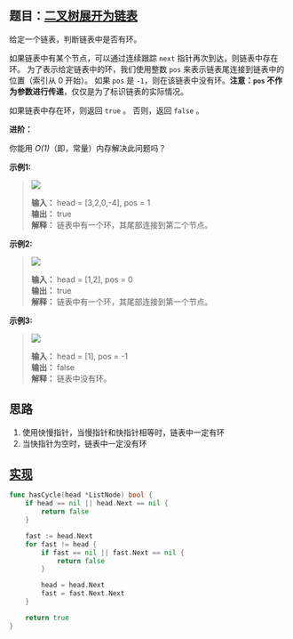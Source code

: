 ## 题目：[二叉树展开为链表](https://leetcode-cn.com/problems/flatten-binary-tree-to-linked-list/)

给定一个链表，判断链表中是否有环。

如果链表中有某个节点，可以通过连续跟踪 `next` 指针再次到达，则链表中存在环。 为了表示给定链表中的环，我们使用整数 `pos` 来表示链表尾连接到链表中的位置（索引从 0 开始）。 如果 `pos` 是 `-1`，则在该链表中没有环。**注意：`pos` 不作为参数进行传递**，仅仅是为了标识链表的实际情况。

如果链表中存在环，则返回 `true` 。 否则，返回 `false` 。

**进阶：**  

你能用 *O(1)*（即，常量）内存解决此问题吗？

**示例1:**
>![](https://assets.leetcode-cn.com/aliyun-lc-upload/uploads/2018/12/07/circularlinkedlist.png)
>
> **输入：** head = [3,2,0,-4], pos = 1  
> **输出：** true  
> **解释：** 链表中有一个环，其尾部连接到第二个节点。

**示例2:**
>![](https://assets.leetcode-cn.com/aliyun-lc-upload/uploads/2018/12/07/circularlinkedlist_test2.png)
>
> **输入：** head = [1,2], pos = 0  
> **输出：** true  
> **解释：** 链表中有一个环，其尾部连接到第一个节点。  

**示例3:**
>![](https://assets.leetcode-cn.com/aliyun-lc-upload/uploads/2018/12/07/circularlinkedlist_test3.png)
>
> **输入：** head = [1], pos = -1  
> **输出：** false  
> **解释：** 链表中没有环。  
  
## 思路
1. 使用快慢指针，当慢指针和快指针相等时，链表中一定有环
2. 当快指针为空时，链表中一定没有环

## [实现](https://github.com/mzmuer/leetcode/blob/master/question114/answer_test.go)
```go
func hasCycle(head *ListNode) bool {
	if head == nil || head.Next == nil {
		return false
	}

	fast := head.Next
	for fast != head {
		if fast == nil || fast.Next == nil {
			return false
		}

		head = head.Next
		fast = fast.Next.Next
	}

	return true
}
```